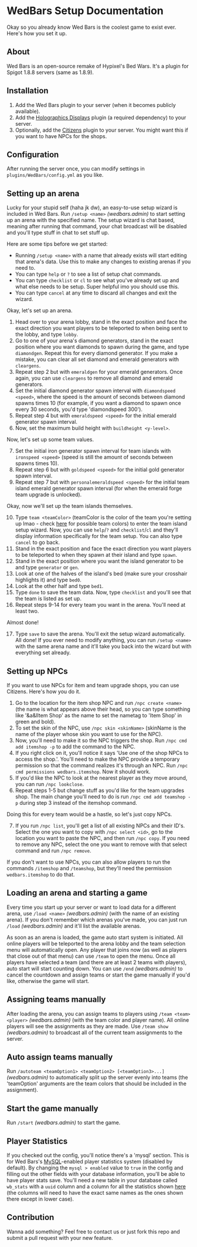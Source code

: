 # WedBars Setup Documentation

Okay so you already know Wed Bars is the coolest game to exist ever. Here's how you set it up.

## About
Wed Bars is an open-source remake of Hypixel's Bed Wars. It's a plugin for Spigot 1.8.8 servers (same as 1.8.9).

## Installation
1. Add the Wed Bars plugin to your server (when it becomes publicly available).
2. Add the [Holographics Displays](https://dev.bukkit.org/projects/holographic-displays) plugin (a required dependency) to your server.
3. Optionally, add the [Citizens](https://www.spigotmc.org/resources/citizens.13811/) plugin to your server. You might want this if you want to have NPCs for the shops.

## Configuration
After running the server once, you can modify settings in `plugins/WedBars/config.yml` as you like.

## Setting up an arena
Lucky for your stupid self (haha jk dw), an easy-to-use setup wizard is included in Wed Bars. Run `/setup <name>` *(wedbars.admin)* to start setting up an arena with the specified name. The setup wizard is chat based, meaning after running that command, your chat broadcast will be disabled and you'll type stuff in chat to set stuff up.

Here are some tips before we get started:
* Running `/setup <name>` with a name that already exists will start editing that arena's data. Use this to make any changes to existing arenas if you need to.
* You can type `help` or `?` to see a list of setup chat commands.
* You can type `checklist` or `cl` to see what you've already set up and what else needs to be setup. Super helpful imo you should use this.
* You can type `cancel` at any time to discard all changes and exit the wizard.

Okay, let's set up an arena.

1. Head over to your arena lobby, stand in the exact position and face the exact direction you want players to be teleported to when being sent to the lobby, and type `lobby`.
2. Go to one of your arena's diamond generators, stand in the exact position where you want diamonds to spawn during the game, and type `diamondgen`. Repeat this for every diamond generator. If you make a mistake, you can clear all set diamond and emerald generators with `cleargens`.
3. Repeat step 2 but with `emeraldgen` for your emerald generators. Once again, you can use `cleargens` to remove all diamond and emerald generators.
4. Set the initial diamond generator spawn interval with `diamondspeed <speed>`, where the speed is the amount of seconds between diamond spawns times 10 (for example, if you want a diamond to spawn once every 30 seconds, you'd type 'diamondspeed 300').
5. Repeat step 4 but with `emeraldspeed <speed>` for the initial emerald generator spawn interval.
6. Now, set the maximum build height with `buildheight <y-level>`.

Now, let's set up some team values.

7. Set the initial iron generator spawn interval for team islands with `ironspeed <speed>` (speed is still the amount of seconds between spawns times 10).
8. Repeat step 6 but with `goldspeed <speed>` for the initial gold generator spawn interval.
9. Repeat step 7 but with `personalemeraldspeed <speed>` for the initial team island emerald generator spawn interval (for when the emerald forge team upgrade is unlocked).

Okay, now we'll set up the team islands themselves.

10. Type `team <teamColor>` (teamColor is the color of the team you're setting up lmao - check [here](https://github.com/dilanx/WedBars/blob/main/src/com/blockhead7360/mc/wedbars/team/Team.java) for possible team colors) to enter the team island setup wizard. Now, you can use `help`/`?` and `checklist`/`cl` and they'll display information specifically for the team setup. You can also type `cancel` to go back.
11. Stand in the exact position and face the exact direction you want players to be teleported to when they spawn at their island and type `spawn`.
12. Stand in the exact position where you want the island generator to be and type `generator` or `gen`.
13. Look at one of the halves of the island's bed (make sure your crosshair highlights it) and type `bed0`.
14. Look at the other half and type `bed1`.
15. Type `done` to save the team data. Now, type `checklist` and you'll see that the team is listed as set up.
16. Repeat steps 9-14 for every team you want in the arena. You'll need at least two.

Almost done!

17. Type `save` to save the arena. You'll exit the setup wizard automatically. All done! If you ever need to modify anything, you can run `/setup <name>` with the same arena name and it'll take you back into the wizard but with everything set already.

## Setting up NPCs
If you want to use NPCs for item and team upgrade shops, you can use Citizens. Here's how you do it.

1. Go to the location for the item shop NPC and run `/npc create <name>` (the name is what appears above their head, so you can type something like '&a&lItem Shop' as the name to set the nametag to 'Item Shop' in green and bold).
2. To set the skin of the NPC, use `/npc skin <skinName>` (skinName is the name of the player whose skin you want to use for the NPC).
3. Now, you'll need to make it so the NPC triggers the shop. Run `/npc cmd add itemshop -p` to add the command to the NPC.
4. If you right click on it, you'll notice it says 'Use one of the shop NPCs to access the shop.'. You'll need to make the NPC provide a temporary permission so that the command realizes it's through an NPC. Run `/npc cmd permissions wedbars.itemshop`. Now it should work.
5. If you'd like the NPC to look at the nearest player as they move around, you can run `/npc lookclose`.
6. Repeat steps 1-5 but change stuff as you'd like for the team upgrades shop. The main change you'll need to do is run `/npc cmd add teamshop -p` during step 3 instead of the itemshop command.

Doing this for every team would be a hastle, so let's just copy NPCs.

7. If you run `/npc list`, you'll get a list of all existing NPCs and their ID's. Select the one you want to copy with `/npc select <id>`, go to the location you want to paste the NPC, and then run `/npc copy`. If you need to remove any NPC, select the one you want to remove with that select command and run `/npc remove`.

If you don't want to use NPCs, you can also allow players to run the commands `/itemshop` and `/teamshop`, but they'll need the permission `wedbars.itemshop` to do that.

## Loading an arena and starting a game
Every time you start up your server or want to load data for a different arena, use `/load <name>` *(wedbars.admin)* (with the name of an existing arena). If you don't remember which arenas you've made, you can just run `/load` *(wedbars.admin)* and it'll list the available arenas.

As soon as an arena is loaded, the game auto start system is initiated. All online players will be teleported to the arena lobby and the team selection menu will automatically open. Any player that joins now (as well as players that close out of that menu) can use `/team` to open the menu. Once all players have selected a team (and there are at least 2 teams with players), auto start will start counting down. You can use `/end` *(wedbars.admin)* to cancel the countdown and assign teams or start the game manually if you'd like, otherwise the game will start.

## Assigning teams manually
After loading the arena, you can assign teams to players using `/team <team> <player>` *(wedbars.admin)* (with the team color and player name). All online players will see the assignments as they are made. Use `/team show` *(wedbars.admin)* to broadcast all of the current team assignments to the server.

## Auto assign teams manually
Run `/autoteam <teamOption1> <teamOption2> [<teamOption3>...]` *(wedbars.admin)* to automatically split up the server evenly into teams (the 'teamOption' arguments are the team colors that should be included in the assignment).

## Start the game manually
Run `/start` *(wedbars.admin)* to start the game.

## Player Statistics
If you checked out the config, you'll notice there's a 'mysql' section. This is for Wed Bars's [MySQL](https://www.mysql.com/)-enabled player statistics system (disabled by default). By changing the `mysql > enabled` value to `true` in the config and filling out the other fields with your database information, you'll be able to have player stats save. You'll need a new table in your database called `wb_stats` with a `uuid` column and a column for all the statistics shown [here](https://github.com/dilanx/WedBars/blob/main/src/com/blockhead7360/mc/wedbars/player/Statistic.java) (the columns will need to have the exact same names as the ones shown there except in lower case).

## Contribution
Wanna add something? Feel free to contact us or just fork this repo and submit a pull request with your new feature.